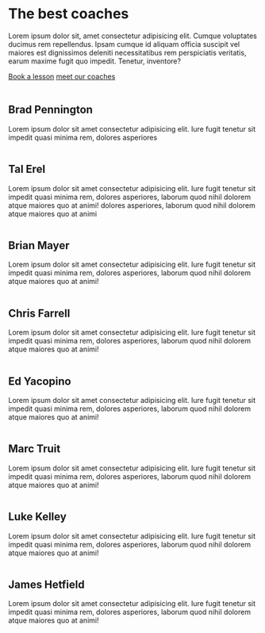 <!DOCTYPE html>
<html lang="en">
<head>
    <meta charset="UTF-8">
    <meta http-equiv="X-UA-Compatible" content="IE=edge">
    <meta name="viewport" content="width=device-width, initial-scale=1.0">
    <link rel="stylesheet" href="index.css">
    <title>Document</title>
</head>
<body>
    <div class="top">
        <img src="assets/bg-top.jpeg" alt="">
    </div>
    <div class="bottom">
        <div class="middle">
            <div class="middle-container">
                <h1>The best coaches</h1>
                <p>Lorem ipsum dolor sit, amet consectetur adipisicing elit. Cumque voluptates ducimus rem repellendus. Ipsam cumque id aliquam officia suscipit vel maiores est dignissimos deleniti necessitatibus rem perspiciatis veritatis, earum maxime fugit quo impedit. Tenetur, inventore?</p>
                <a href="#" class="button button-white">Book a lesson</a>
                <a href="#" class="button button-blue">meet our coaches</a>
            </div>
        </div>
        <div class="social">
            <a href="https://www.instagram.com/bpb_training" target="_blank" rel="noopener noreferrer"><img src="assets/ig-logo.png" alt=""></a>
            <a href="fb://profile/100081820278462" target="_blank" rel="noopener noreferrer"><img src="assets/fb-logo.png" alt=""></a>
            <a href="https://twitter.com/BPB_Training" target="_blank" rel="noopener noreferrer"><img src="assets/tw-logo.png" alt=""></a>
        </div>
        <div class="slider-main">
            <div class="slider-group">
                <div class="slider-single">
                    <div class="card">
                        <div class="card-img">
                            <img src="assets/Brad-Pennington.jpg" alt="">
                        </div>
                        <h2>Brad Pennington</h2>
                        <p>Lorem ipsum dolor sit amet consectetur adipisicing elit. Iure fugit tenetur sit impedit quasi minima rem, dolores asperiores</p>
                    </div>
                </div>
                <div class="slider-single">
                    <div class="card">
                        <div class="card-img">
                            <img src="assets/Tal-Erel.jpg" alt="">
                        </div>
                        <h2>Tal Erel</h2>
                        <p>Lorem ipsum dolor sit amet consectetur adipisicing elit. Iure fugit tenetur sit impedit quasi minima rem, dolores asperiores, laborum quod nihil dolorem atque maiores quo at animi! dolores asperiores, laborum quod nihil dolorem atque maiores quo at animi</p>
                    </div>
                </div>
                <div class="slider-single">
                    <div class="card">
                        <div class="card-img">
                            <img src="assets/Brian-Mayer.jpg" alt="">
                        </div>
                        <h2>Brian Mayer</h2>
                        <p>Lorem ipsum dolor sit amet consectetur adipisicing elit. Iure fugit tenetur sit impedit quasi minima rem, dolores asperiores, laborum quod nihil dolorem atque maiores quo at animi!</p>
                    </div>
                </div>
                <div class="slider-single">
                    <div class="card">
                        <div class="card-img">
                            <img src="assets/Chris-Farrell.jpg" alt="">
                        </div>
                        <h2>Chris Farrell</h2>
                        <p>Lorem ipsum dolor sit amet consectetur adipisicing elit. Iure fugit tenetur sit impedit quasi minima rem, dolores asperiores, laborum quod nihil dolorem atque maiores quo at animi!</p>
                    </div>
                </div>
                <div class="slider-single">
                    <div class="card">
                        <div class="card-img">
                            <img src="assets/Ed-Yacopino.jpg" alt="">
                        </div>
                        <h2>Ed Yacopino</h2>
                        <p>Lorem ipsum dolor sit amet consectetur adipisicing elit. Iure fugit tenetur sit impedit quasi minima rem, dolores asperiores, laborum quod nihil dolorem atque maiores quo at animi!</p>
                    </div>
                </div>
                <div class="slider-single">
                    <div class="card">
                        <div class="card-img">
                            <img src="assets/Marc-Truit.jpg" alt="">
                        </div>
                        <h2>Marc Truit</h2>
                        <p>Lorem ipsum dolor sit amet consectetur adipisicing elit. Iure fugit tenetur sit impedit quasi minima rem, dolores asperiores, laborum quod nihil dolorem atque maiores quo at animi!</p>
                    </div>
                </div>
                <div class="slider-single">
                    <div class="card">
                        <div class="card-img">
                            <img src="assets/Luke-Kelley.jpg" alt="">
                        </div>
                        <h2>Luke Kelley</h2>
                        <p>Lorem ipsum dolor sit amet consectetur adipisicing elit. Iure fugit tenetur sit impedit quasi minima rem, dolores asperiores, laborum quod nihil dolorem atque maiores quo at animi!</p>
                    </div>
                </div>
                <div class="slider-single">
                    <div class="card">
                        <div class="card-img">
                            <img src="assets/James-Hetfield.jpg" alt="">
                        </div>
                        <h2>James Hetfield</h2>
                        <p>Lorem ipsum dolor sit amet consectetur adipisicing elit. Iure fugit tenetur sit impedit quasi minima rem, dolores asperiores, laborum quod nihil dolorem atque maiores quo at animi!</p>
                    </div>
                </div>                
            </div>
        </div>
        <div class="apps">
            <a href="#" target="_blank" rel="noopener noreferrer"><img src="assets/app-google.png" alt=""></a>
            <a href="#" target="_blank" rel="noopener noreferrer"><img src="assets/app-apple.png" alt=""></a>
        </div>
    </div>
    <script src="index.js"></script>
</body>
</html>